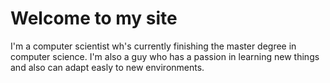 # Welcome to my site
I'm a computer scientist wh's currently finishing the master degree in computer science. I'm also a guy who has a passion in learning new things and also can adapt easly to new environments.
